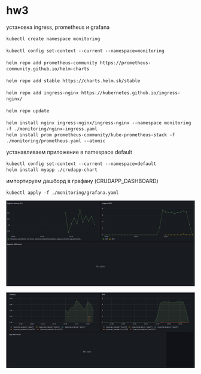 # hw3
установка ingress, prometheus и grafana 
````
kubectl create namespace monitoring

kubectl config set-context --current --namespace=monitoring

helm repo add prometheus-community https://prometheus-community.github.io/helm-charts

helm repo add stable https://charts.helm.sh/stable

helm repo add ingress-nginx https://kubernetes.github.io/ingress-nginx/

helm repo update

helm install nginx ingress-nginx/ingress-nginx --namespace monitoring -f ./monitoring/nginx-ingress.yaml
helm install prom prometheus-community/kube-prometheus-stack -f ./monitoring/prometheus.yaml --atomic
````

устанавливаем приложение в namespace default 
````
kubectl config set-context --current --namespace=default
helm install myapp ./crudapp-chart
````

импортируем дашборд в графану (CRUDAPP_DASHBOARD)
````
kubectl apply -f ./monitoring/grafana.yaml
````

![app_metrics.png](img/app_metrics.png)

![app_metrics.png](img/ingress_metrics.png)
